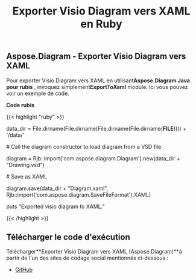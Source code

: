 ﻿---
title: Exporter Visio Diagram vers XAML en Ruby
type: docs
weight: 60
url: /fr/java/export-visio-diagram-to-xaml-in-ruby/
---
## **Aspose.Diagram - Exporter Visio Diagram vers XAML**
 Pour exporter Visio Diagram vers XAML en utilisant**Aspose.Diagram Java pour rubis** , invoquez simplement**ExportToXaml** module. Ici vous pouvez voir un exemple de code.

**Code rubis**

{{< highlight "ruby" >}}

 data_dir = File.dirname(File.dirname(File.dirname(File.dirname(__FILE__)))) + '/data/'

\# Call the diagram constructor to load diagram from a VSD file

diagram = Rjb::import('com.aspose.diagram.Diagram').new(data_dir + "Drawing.vsd")

\# Save as XAML

diagram.save(data_dir + "Diagram.xaml", Rjb::import('com.aspose.diagram.SaveFileFormat').XAML)

puts "Exported visio diagram to XAML."

{{< /highlight >}}
## **Télécharger le code d'exécution**
 Télécharger**Exporter Visio Diagram vers XAML (Aspose.Diagram)**à partir de l'un des sites de codage social mentionnés ci-dessous :

- [GitHub](https://github.com/asposediagram/Aspose.Diagram-for-Java/blob/master/Plugins/Aspose_Diagram_Java_for_Ruby/lib/asposediagramjava/Export/exporttoxaml.rb)
